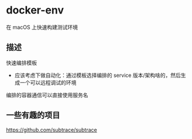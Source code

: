 # docker-env
在 macOS 上快速构建测试环境

## 描述

快速编排模板

- 应该考虑下做自动化：通过模板选择编排的 service 版本/架构啥的，然后生成一个可以远程调试的环境

 编排的容器通信可以直接使用服务名


## 一些有趣的项目

https://github.com/subtrace/subtrace